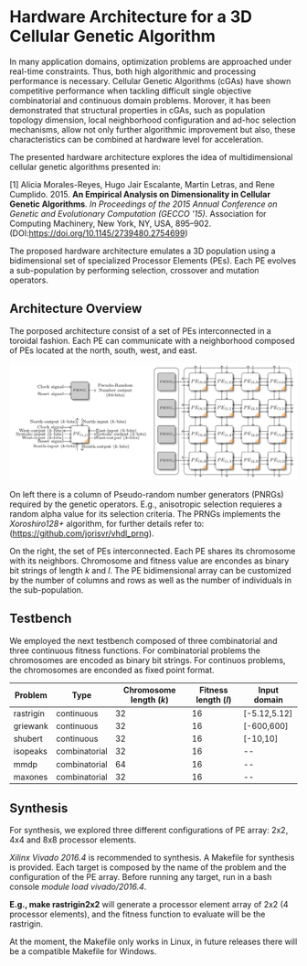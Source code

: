 # Hardware Architecture for a 3D Cellular Genetic Algorithm

In many application domains, optimization problems are approached under real-time constraints. Thus, both high algorithmic and processing performance is necessary. Cellular Genetic Algorithms (cGAs) have shown competitive performance when tackling difficult single objective combinatorial and continuous domain problems. Morover, it has been demonstrated that structural properties in cGAs, such as population topology dimension, local neighborhood configuration and ad-hoc selection mechanisms, allow not only further algorithmic improvement but also, these characteristics can be combined at hardware level for acceleration.

The presented hardware architecture explores the idea of multidimensional cellular genetic algorithms presented in:

[1] Alicia Morales-Reyes, Hugo Jair Escalante, Martin Letras, and Rene Cumplido. 2015. **An Empirical Analysis on Dimensionality in Cellular Genetic Algorithms**. *In Proceedings of the 2015 Annual Conference on Genetic and Evolutionary Computation (GECCO '15)*. Association for Computing Machinery, New York, NY, USA, 895–902. (DOI:https://doi.org/10.1145/2739480.2754699)

The proposed hardware architecture emulates a 3D population using a bidimensional set of specialized Processor Elements (PEs). Each PE evolves a sub-population by performing selection, crossover and mutation operators.

## Architecture Overview
The porposed architecture consist of a set of PEs interconnected in a toroidal fashion. Each PE can communicate with a neighborhood composed of PEs located at the north, south, west, and east.

![Architecture overview](arch.png)

On left there is a column of Pseudo-random number generators (PNRGs) required by the genetic operators. E.g., anisotropic selection requieres a random alpha value for its selection criteria. The PRNGs implements the *Xoroshiro128+* algorithm, for further details refer to: (https://github.com/jorisvr/vhdl_prng).

On the right, the set of PEs interconnected. Each PE shares its chromosome with its neighbors. Chromosome and fitness value are encondes as binary bit strings of length *k* and *l*.
The PE bidimensional array can be customized by the number of columns and rows as well as the number of individuals in the sub-population.

## Testbench

We employed the next testbench composed of three combinatorial and three continuous fitness functions. For combinatorial problems the chromosomes are encoded as binary bit strings. For continuos problems, the chromosomes are enconded as fixed point format.

Problem | Type |Chromosome length (*k*) | Fitness length (*l*) | Input domain
------------ | ---|----------|-----|-------|
rastrigin | continuous|32 |16| [-5.12,5.12]
griewank | continuous|32 |16| [-600,600]
shubert | continuous|32 |16| [-10,10]
isopeaks | combinatorial|32 |  16 | --
mmdp | combinatorial|64 | 16 | --
maxones | combinatorial|32 | 16 | --

## Synthesis

For synthesis, we explored three different configurations of PE array: 2x2, 4x4 and 8x8 processor elements.

*Xilinx Vivado 2016.4* is recommended to synthesis. A Makefile for synthesis is provided. Each target is composed by the name of the problem and the configuration of the PE array. Before running any target, run in a bash console *module load vivado/2016.4*.

**E.g., make rastrigin2x2** will generate a processor element array of 2x2 (4 processor elements), and the fitness function to evaluate will be the rastrigin. 

At the moment, the Makefile only works in Linux, in future releases there will be a compatible Makefile for Windows.
